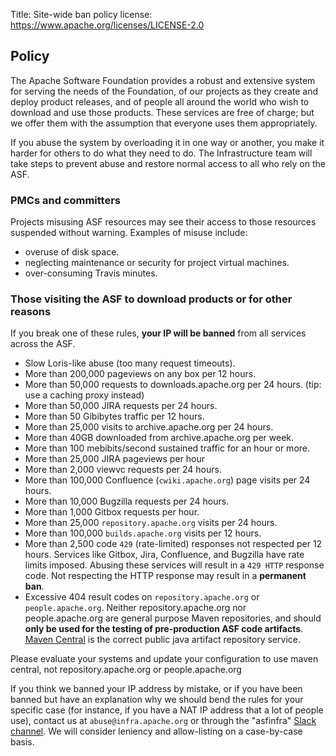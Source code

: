 Title: Site-wide ban policy
license: https://www.apache.org/licenses/LICENSE-2.0

## Policy

The Apache Software Foundation provides a robust and extensive system for serving the needs of the Foundation, of our projects as they create and deploy product releases, and of people all around the world who wish to download and use those products. These services are free of charge; but we offer them with the assumption that everyone uses them appropriately. 

If you abuse the system by overloading it in one way or another, you make it harder for others to do what they need to do. The Infrastructure team will take steps to prevent abuse and restore normal access to all who rely on the ASF.

### PMCs and committers

Projects misusing ASF resources may see their access to those resources suspended without warning. Examples of misuse include:

  - overuse of disk space.
  - neglecting maintenance or security for project virtual machines.
  - over-consuming Travis minutes.


### Those visiting the ASF to download products or for other reasons

If you break one of these rules, **your IP will be banned** from all services across the ASF.

  - Slow Loris-like abuse (too many request timeouts).
  - More than 200,000 pageviews on any box per 12 hours.
  - More than 50,000 requests to downloads.apache.org per 24 hours. (tip: use a caching proxy instead)
  - More than 50,000 JIRA requests per 24 hours.
  - More than 50 Gibibytes traffic per 12 hours.
  - More than 25,000 visits to archive.apache.org per 24 hours.
  - More than 40GB downloaded from archive.apache.org per week.
  - More than 100 mebibits/second sustained traffic for an hour or more.
  - More than 25,000 JIRA pageviews per hour
  - More than 2,000 viewvc requests per 24 hours.
  - More than 100,000 Confluence (`cwiki.apache.org`) page visits per 24 hours.
  - More than 10,000 Bugzilla requests per 24 hours.
  - More than 1,000 Gitbox requests per hour.
  - More than 25,000 `repository.apache.org` visits per 24 hours.
  - More than 100,000 `builds.apache.org` visits per 12 hours.
  - More than 2,500 code `429` (rate-limited) responses not respected per 12 hours. Services like Gitbox, Jira, Confluence, and Bugzilla have rate limits imposed. Abusing these services will result in a `429 HTTP` response code. Not respecting the HTTP response may result in a **permanent ban**.
  - Excessive 404 result codes on `repository.apache.org` or `people.apache.org`. Neither repository.apache.org nor people.apache.org are general purpose Maven repositories, and should **only be used for the testing of pre-production ASF code artifacts**. <a href="https://mvnrepository.com/repos/central">Maven Central</a> is the correct public java artifact repository service.

Please evaluate your systems and update your configuration to use maven central, not repository.apache.org or people.apache.org

If you think we banned your IP address by mistake, or if you have been banned but have an explanation why we should bend the rules for your specific case (for instance, if you have a NAT IP address that a lot of people use), contact us at `abuse@infra.apache.org` or through the "asfinfra" <a href="https://the-asf.slack.com/" target="_blank">Slack channel</a>. We will consider leniency and allow-listing on a case-by-case basis.
